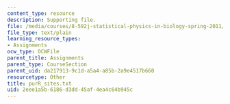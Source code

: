 ```yaml
---
content_type: resource
description: Supporting file.
file: /media/courses/8-592j-statistical-physics-in-biology-spring-2011/2eee1a5b6186d3dd45af4ea4c64b945c_purR_sites.txt
file_type: text/plain
learning_resource_types:
- Assignments
ocw_type: OCWFile
parent_title: Assignments
parent_type: CourseSection
parent_uid: da217913-9c1d-a5a4-a85b-2a9e4517b660
resourcetype: Other
title: purR_sites.txt
uid: 2eee1a5b-6186-d3dd-45af-4ea4c64b945c
---
```


